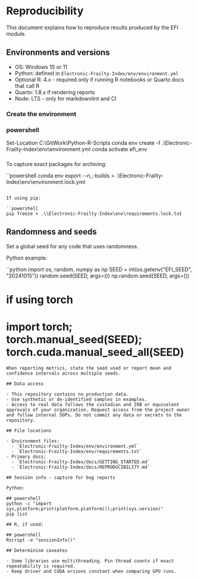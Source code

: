 # Reproducibility

This document explains how to reproduce results produced by the EFI module.

## Environments and versions

- OS: Windows 10 or 11
- Python: defined in `Electronic-Frailty-Index/env/environment.yml`
- Optional R: 4.x - required only if running R notebooks or Quarto docs that call R
- Quarto: 1.8.x if rendering reports
- Node: LTS - only for markdownlint and CI

### Create the environment

### powershell

Set-Location C:\GitWork\Python-R-Scripts
conda env create -f .\\Electronic-Frailty-Index\env\environment.yml
conda activate efi_env

###

To capture exact packages for archiving:

``powershell
conda env export --n_-builds > .\\Electronic-Frailty-Index\env\environment.lock.yml

```

If using pip:

``powershell
pip freeze > .\\Electronic-Frailty-Index\env\requirements.lock.txt
```

## Randomness and seeds

Set a global seed for any code that uses randomness.

Python example:

``python
import os, random, numpy as np
SEED = int(os.getenv("EFI_SEED", "20241015"))
random.seed(SEED, args=())
np.random.seed(SEED, args=())

# if using torch

# import torch; torch.manual_seed(SEED); torch.cuda.manual_seed_all(SEED)

```
When reporting metrics, state the seed used or report mean and confidence intervals across multiple seeds.

## Data access

- This repository contains no production data.
- Use synthetic or de-identified samples in examples.
- Access to real data follows the custodian and IRB or equivalent approvals of your organization. Request access from the project owner and follow internal SOPs. Do not commit any data or secrets to the repository.

## File locations

- Environment files:
  - `Electronic-Frailty-Index/env/environment.yml`
  - `Electronic-Frailty-Index/env/requirements.txt`
- Primary docs:
  - `Electronic-Frailty-Index/docs/GETTING_STARTED.md`
  - `Electronic-Frailty-Index/docs/REPRODUCIBILITY.md`

## Session info - capture for bug reports

Python:

## powershell
python -c "import sys,platform;print(platform.platform());print(sys.version)"
pip list

## R, if used:

## powershell
Rscript -e "sessionInfo()"

## Determinism caveates

- Some libraries use multithreading. Pin thread counts if exact repeatability is required.
- Keep driver and CUDA ersions constant when comparing GPU runs.
